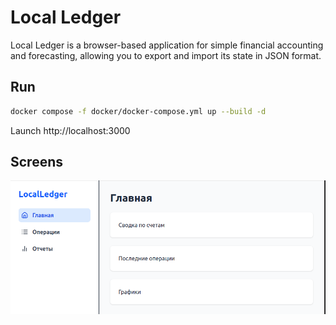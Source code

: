 # Local Ledger

Local Ledger is a browser-based application for simple financial accounting and forecasting, allowing you to export and import its state in JSON format.  

## Run

```bash
docker compose -f docker/docker-compose.yml up --build -d
```

 Launch http://localhost:3000

## Screens
![Главная страница](doc/screen.png "Title")